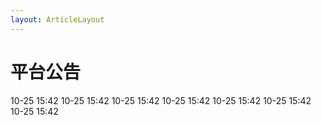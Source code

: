 ```yaml
---
layout: ArticleLayout
---
```


# 平台公告

<box header>

</box>

<box>
  <vs-list>
    <vs-list-item title="51NFT支持作品充提功能开放">
      <vs-chip>10-25 15:42</vs-chip>
    </vs-list-item>
    <vs-list-item title="【转出数字藏品教程】从51NFT（微信）转出到个人钱包">
      <vs-chip>10-25 15:42</vs-chip>
    </vs-list-item>
    <vs-list-item title="【tokenpocket版】【转入数字藏品教程】从个人钱包转入51NFT微信版">
      <vs-chip color="warning">10-25 15:42</vs-chip>
    </vs-list-item>
    <vs-list-item title="【小狐狸手机版】【转入数字藏品教程】从个人钱包转入51NFT微信版">
      <vs-chip color="warning">10-25 15:42</vs-chip>
    </vs-list-item>
    <vs-list-item title="【火币钱包版】【转入数字藏品教程】从个人钱包转入51NFT微信版">
      <vs-chip color="warning">10-25 15:42</vs-chip>
    </vs-list-item>
    <vs-list-item title="51NFT二级市场维护公告（微信版）">
      <vs-chip color="warning">10-25 15:42</vs-chip>
    </vs-list-item>
    <vs-list-item title="51NFT第四期盲盒竞猜开始啦">
      <vs-chip color="warning">10-25 15:42</vs-chip>
    </vs-list-item>
  </vs-list>
  <div>
    <vs-pagination :total="5" v-model="currentx"></vs-pagination>
  </div>
</box>
